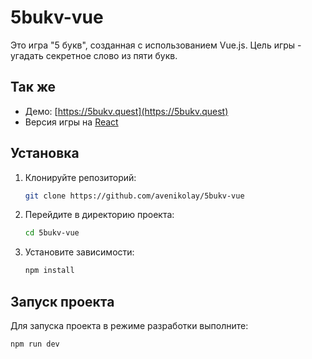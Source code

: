# 5bukv-vue

Это игра "5 букв", созданная с использованием Vue.js. Цель игры - угадать секретное слово из пяти букв.

## Так же 

* Демо: [https://5bukv.quest](https://5bukv.quest)
* Версия игры на [React](https://github.com/avenikolay/5bukv-react)

## Установка

1. Клонируйте репозиторий:
    ```sh
    git clone https://github.com/avenikolay/5bukv-vue
    ```

2. Перейдите в директорию проекта:
    ```sh
    cd 5bukv-vue
    ```

3. Установите зависимости:
    ```sh
    npm install
    ```

## Запуск проекта

Для запуска проекта в режиме разработки выполните:
```sh
npm run dev
